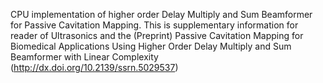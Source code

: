 CPU implementation of higher order Delay Multiply and Sum Beamformer for Passive Cavitation Mapping. This is supplementary information for reader of Ultrasonics and the (Preprint) Passive Cavitation Mapping for Biomedical Applications Using Higher Order Delay Multiply and Sum Beamformer with Linear Complexity (http://dx.doi.org/10.2139/ssrn.5029537)
